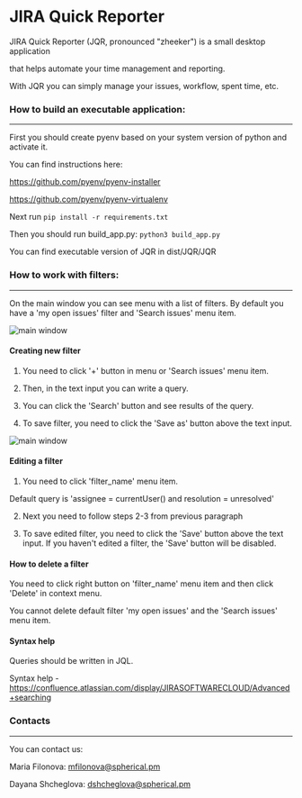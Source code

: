 # JIRA Quick Reporter

JIRA Quick Reporter (JQR, pronounced "zheeker") is a small desktop application

that helps automate your time management and reporting.

With JQR you can simply manage your issues, workflow, spent time, etc.


### How to build an executable application:
------------
First you should create pyenv based on your system version of python and activate it.

You can find instructions here:

https://github.com/pyenv/pyenv-installer

https://github.com/pyenv/pyenv-virtualenv

Next run ```pip install -r requirements.txt```

Then you should run build_app.py: ```python3 build_app.py```

You can find executable version of JQR in dist/JQR/JQR

### How to work with filters:
-------------
On the main window you can see menu with a list of filters. 
By default you have a 'my open issues' filter and 'Search issues' menu item.

![main window](https://i.ibb.co/ZWXvk5K/image-2019-10-30-18-12-19.png)

#### Creating new filter
1. You need to click '+' button in menu or 'Search issues' menu item.

2. Then, in the text input you can write a query.

3. You can click the 'Search' button and see results of the query.

4. To save filter, you need to click the 'Save as' button above the text input.

![main window](https://i.ibb.co/5kYLSmm/image.png)

#### Editing a filter

1. You need to click 'filter_name' menu item.

Default query is 'assignee = currentUser() and resolution = unresolved'

2. Next you need to follow steps 2-3 from previous paragraph

3. To save edited filter, you need to click the 'Save' button above the text input.
    If you haven't edited a filter, the 'Save' button will be disabled.
    
#### How to delete a filter

You need to click right button on 'filter_name' menu item and then click 'Delete' in context menu.

You cannot delete default filter 'my open issues' and the 'Search issues' menu item.

#### Syntax help

Queries should be written in JQL.  

Syntax help - https://confluence.atlassian.com/display/JIRASOFTWARECLOUD/Advanced+searching

  

### Contacts
-------------
You can contact us:

Maria Filonova: <mfilonova@spherical.pm>

Dayana Shcheglova: <dshcheglova@spherical.pm>
